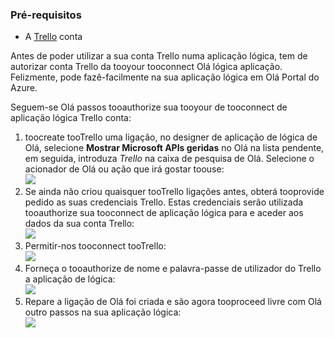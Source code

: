 ### <a name="prerequisites"></a>Pré-requisitos
* A [Trello](http://trello.com) conta 

Antes de poder utilizar a sua conta Trello numa aplicação lógica, tem de autorizar conta Trello da tooyour tooconnect Olá lógica aplicação. Felizmente, pode fazê-facilmente na sua aplicação lógica em Olá Portal do Azure. 

Seguem-se Olá passos tooauthorize sua tooyour de tooconnect de aplicação lógica Trello conta:

1. toocreate tooTrello uma ligação, no designer de aplicação de lógica de Olá, selecione **Mostrar Microsoft APIs geridas** no Olá na lista pendente, em seguida, introduza *Trello* na caixa de pesquisa de Olá. Selecione o acionador de Olá ou ação que irá gostar toouse:  
   ![](./media/connectors-create-api-trello/trello-1.png)
2. Se ainda não criou quaisquer tooTrello ligações antes, obterá tooprovide pedido as suas credenciais Trello. Estas credenciais serão utilizada tooauthorize sua tooconnect de aplicação lógica para e aceder aos dados da sua conta Trello:  
   ![](./media/connectors-create-api-trello/trello-2.png) 
3. Permitir-nos tooconnect tooTrello:  
   ![](./media/connectors-create-api-trello/trello-3.png)   
4. Forneça o tooauthorize de nome e palavra-passe de utilizador do Trello a aplicação de lógica:  
   ![](./media/connectors-create-api-trello/trello-4.png)  
5. Repare a ligação de Olá foi criada e são agora tooproceed livre com Olá outro passos na sua aplicação lógica:  
   ![](./media/connectors-create-api-trello/trello-5.png)


